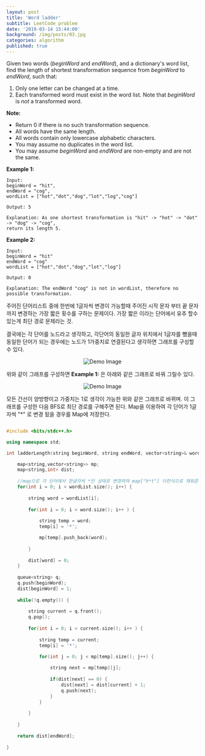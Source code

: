 ```yaml
---
layout: post
title: 'Word ladder'
subtitle: LeetCode problem
date: '2019-03-14 15:44:00'
background: /img/posts/03.jpg
categories: algorithm
published: true
---
```


Given two words (*beginWord* and *endWord*), and a dictionary's word list, find the length of shortest transformation sequence from *beginWord* to *endWord*, such that:

1. Only one letter can be changed at a time.
2. Each transformed word must exist in the word list. Note that *beginWord* is *not* a transformed word.

**Note:**

- Return 0 if there is no such transformation sequence.
- All words have the same length.
- All words contain only lowercase alphabetic characters.
- You may assume no duplicates in the word list.
- You may assume *beginWord* and *endWord* are non-empty and are not the same.

**Example 1:**

```
Input:
beginWord = "hit",
endWord = "cog",
wordList = ["hot","dot","dog","lot","log","cog"]

Output: 5

Explanation: As one shortest transformation is "hit" -> "hot" -> "dot" -> "dog" -> "cog",
return its length 5.
```

**Example 2:**

```
Input:
beginWord = "hit"
endWord = "cog"
wordList = ["hot","dot","dog","lot","log"]

Output: 0

Explanation: The endWord "cog" is not in wordList, therefore no possible transformation.
```

주어진 단어리스트 중에 한번에 1글자씩 변경이 가능할때 주어진 시작 문자 부터 끝 문자까지 변경하는 가장 짧은 횟수를
구하는 문제이다. 가장 짧은 이라는 단어에서 유추 할수있는게 최단 경로 문제라는 것. 

결국에는 각 단어를 노드라고 생각하고, 각단어의 동일한 글자 위치에서 1글자를 뺐을때 동일한 단어가 되는 경우에는 
노드가 1가중치로 연결된다고 생각하면 그래프를 구성할 수 있다.

<center>
  <img class="img" src="https://leetcode.com/problems/word-ladder/Figures/127/Word_Ladder_2.png" alt="Demo Image">
</center>

위와 같이 그래프를 구성하면 **Example 1:** 은 아래와 같은 그래프로 바꿔 그릴수 있다.

<center>
<img class="img" src="https://leetcode.com/problems/word-ladder/Figures/127/Word_Ladder_1.png" alt="Demo Image">
</center>

모든 간선이 양방향이고 가중치는 1로 생각이 가능한 위와 같은 그래프로 바뀌며. 이 그래프를 구성한 다음 BFS로 최단 경로를 구해주면 된다.
Map을 이용하여 각 단어가 1글자씩 "*" 로 변경 됬을 경우를 Map에 저장한다.


```c++

#include <bits/stdc++.h>

using namespace std;

int ladderLength(string beginWord, string endWord, vector<string>& wordList) {

    map<string,vector<string>> mp;
    map<string,int> dist;
    
    //map으로 각 단어에서 한글자씩 *인 상태로 변경하여 map["h*t"] 이런식으로 채워준다.
    for(int i = 0; i < wordList.size(); i++) {
        
        string word = wordList[i];
        
        for(int i = 0; i < word.size(); i++ ) {
        
            string temp = word;
            temp[i] = '*';

            mp[temp].push_back(word);
            
        }
        
        dist[word] = 0;
    }
    
    queue<string> q;
    q.push(beginWord);
    dist[beginWord] = 1;
    
    while(!q.empty()) {
    
        string current = q.front();
        q.pop();
        
        for(int i = 0; i < current.size(); i++ ) {
            
            string temp = current;
            temp[i] = '*';

            for(int j = 0; j < mp[temp].size(); j++) {
            
                string next = mp[temp][j];
                
                if(dist[next] == 0) {
                    dist[next] = dist[current] + 1;
                    q.push(next);
                }
            }
            
        }
    
    }
    
    return dist[endWord];
    
}


```

